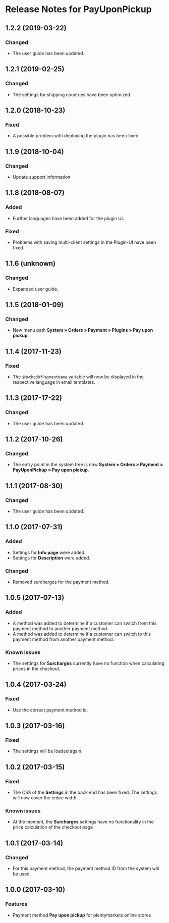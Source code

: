 # Release Notes for PayUponPickup

## 1.2.2 (2019-03-22)

### Changed
- The user guide has been updated.

## 1.2.1 (2019-02-25)

### Changed
- The settings for shipping countries have been optimized.

## 1.2.0 (2018-10-23)

### Fixed
- A possible problem with deploying the plugin has been fixed.

## 1.1.9 (2018-10-04)

### Changed
- Update support information

## 1.1.8 (2018-08-07)

### Added
- Further languages have been added for the plugin UI.

### Fixed
- Problems with saving multi-client settings in the Plugin-UI have been fixed.

## 1.1.6 (unknown)

### Changed
- Expanded user guide.

## 1.1.5 (2018-01-09)

### Changed
- New menu path **System&nbsp;» Orders&nbsp;» Payment » Plugins » Pay upon pickup**.

## 1.1.4 (2017-11-23)

### Fixed
- The `$MethodOfPaymentName` variable will now be displayed in the respective language in email templates.

## 1.1.3 (2017-17-22)

### Changed
- The user guide has been updated.

## 1.1.2 (2017-10-26)

### Changed
- The entry point in the system tree is now **System » Orders » Payment » PayUponPickup » Pay upon pickup**.

## 1.1.1 (2017-08-30)

### Changed
- The user guide has been updated.

## 1.1.0 (2017-07-31)

### Added
- Settings for **Info page** were added.
- Settings for **Description** were added.

### Changed
- Removed surcharges for the payment method.

## 1.0.5 (2017-07-13)

### Added
- A method was added to determine if a customer can switch from this payment method to another payment method.
- A method was added to determine if a customer can switch to this payment method from another payment method.

### Known issues
- The settings for **Surcharges** currently have no function when calculating prices in the checkout.

## 1.0.4 (2017-03-24)

### Fixed
- Use the correct payment method id.

## 1.0.3 (2017-03-16)

### Fixed
- The settings will be loaded again.

## 1.0.2 (2017-03-15)

### Fixed
- The CSS of the **Settings** in the back end has been fixed. The settings will now cover the entire width.

### Known issues
- At the moment, the **Surcharges** settings have no functionality in the price calculation of the checkout page

## 1.0.1 (2017-03-14)

### Changed
- For this payment method, the payment method ID from the system will be used

## 1.0.0 (2017-03-10)

### Features
- Payment method **Pay upon pickup** for plentymarkets online stores
